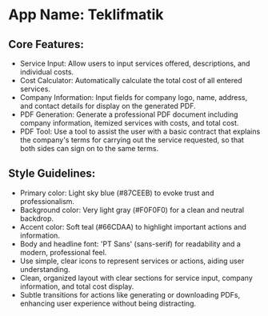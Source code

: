 # **App Name**: Teklifmatik

## Core Features:

- Service Input: Allow users to input services offered, descriptions, and individual costs.
- Cost Calculator: Automatically calculate the total cost of all entered services.
- Company Information: Input fields for company logo, name, address, and contact details for display on the generated PDF.
- PDF Generation: Generate a professional PDF document including company information, itemized services with costs, and total cost.
- PDF Tool: Use a tool to assist the user with a basic contract that explains the company's terms for carrying out the service requested, so that both sides can sign on to the same terms.

## Style Guidelines:

- Primary color: Light sky blue (#87CEEB) to evoke trust and professionalism.
- Background color: Very light gray (#F0F0F0) for a clean and neutral backdrop.
- Accent color: Soft teal (#66CDAA) to highlight important actions and information.
- Body and headline font: 'PT Sans' (sans-serif) for readability and a modern, professional feel.
- Use simple, clear icons to represent services or actions, aiding user understanding.
- Clean, organized layout with clear sections for service input, company information, and total cost display.
- Subtle transitions for actions like generating or downloading PDFs, enhancing user experience without being distracting.